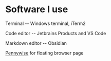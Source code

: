 # Software I use

Terminal -- Windows terminal, iTerm2

Code editor -- Jetbrains Products and VS Code

Markdown editor -- Obsidian


[Pennywise](https://github.com/kamranahmedse/pennywise) for floating browser page

<!--
Powershell Snippets

Организация удобной работы за компьютером

- Lightshot for screenshots
- f.lux for color correction

TODO

- AutoHotKey?

# Снятие криншотов, Lightshot

# Автокоррекция синего цвета на экране, f.lux

# Alfred-like приложение для Windows, Keypirinha

# Программа для скриптования системы, AutoHotKey

[[Git|]]

[[Расширения браузера]]

Идея: клавиша для вызова httpie, например

---

https://github.com/charlax/professional-programming#dev-environment--tools

# Как я работаю с операционной системой

Стандартные фичи системы довольно скудные и если уж тратить значительную часть жизни на работу за компьютером, то надо ее максимально упростить. Кроме того кайдзен.

## Терминал

|''Win+Enter'' |Открыть терминал|

Терминал --- cmder

## Скриптование

AutoHotKey

''Клавиатура'' --- Custom Layouts

''Буфер обмена'' --- Punto Switcher, Pasteapp (MacOS)

''Менеджер окон'' --- Aquasnap?

''Рабочие столы'' --- ???

''Спотлайт'' --- Keypirinha, Alfred

Autoupdate Script

## Структура дерева проектов

- <RootDir\>:/
  - AutoHotKey Scripts
  - Keyboard Layouts
  - Vault
  - Code
    ** local.dev
    **\_
    _** build-your-own-x
    **_ github.com
    _** work.hub.com
    ** Design
    ** Music
    **\* Ideas
    \*\*** MIDI \***_ Notion
    \_** Projects \***\* Castlevania
    \*\*\*\* Heroes

# Как я использую командную строку

Мое основное правило для командной строки -- вводить меньше символов для часто используемых операций, например:

```bash
ni          ->  npm i
gst         ->  git status
s           ->  start .  # Windows
o           ->  open .   # MacOS
```

---

https://www.voorhoede.nl/en/blog/13-command-line-tools-to-up-your-front-end-game/

# Кастомизация клавиатуры

- Сделать CapsLock функциональной клавишей

  - Caps + D — точка
  - Caps + С — запятая и т. д.

- #todo write about plop

# Keyboard shortcuts

What to use in code editors, IDEs, Obsidian, etc...

| Shortcut     | Action       |
| ------------ | ------------ |
| Ctrl + Space | Find file... |

- #todo Make better shortcuts


- https://tsdx.io/
- https://github.com/keithamus/sort-package-json#readme

[[Keyboard shortcuts]]

-->